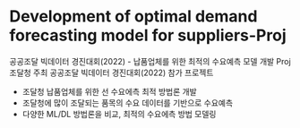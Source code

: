 # Development of optimal demand forecasting model for suppliers-Proj
공공조달 빅데이터 경진대회(2022) - 납품업체를 위한 최적의 수요예측 모델 개발 Proj
조달청 주최 공공조달 빅데이터 경진대회(2022) 참가 프로젝트
- 조달청 납품업체를 위한 선 수요에측 최적 방법론 개발
- 조달청에 많이 조달되는 품목의 수요 데이터를 기반으로 수요예측
- 다양한 ML/DL 방법론을 비교, 최적의 수요에측 방법 모델링
